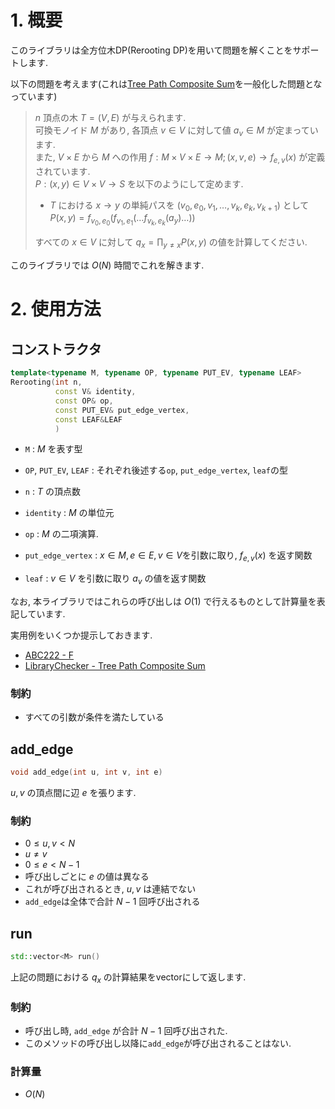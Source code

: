 # 1. 概要

このライブラリは全方位木DP(Rerooting DP)を用いて問題を解くことをサポートします.

以下の問題を考えます(これは[Tree Path Composite Sum](https://judge.yosupo.jp/problem/tree_path_composite_sum)を一般化した問題となっています)

> $n$ 頂点の木 $T=(V, E)$ が与えられます.\
> 可換モノイド $M$ があり, 各頂点 $v\in V$ に対して値 $a_v\in M$ が定まっています.\
> また, $V\times E$ から $M$ への作用 $f:M\times V\times E \to M;(x,v,e)\to f_{e,v}(x)$ が定義されています.\
> $P:(x,y)\in V\times V\to S$ を以下のようにして定めます.
> 
> - $T$ における $x\to y$ の単純パスを $(v_0,e_0,v_1,\dots,v_{k},e_k,v_{k+1})$ として $P(x,y)=f_{v_0,e_0}(f_{v_1,e_1}(\dots f_{v_k,e_k}(a_y)\dots))$
>
> すべての $x\in V$ に対して $q_x=\displaystyle\prod_{y\neq x}{P(x,y)}$ の値を計算してください.

このライブラリでは $O(N)$ 時間でこれを解きます.

# 2. 使用方法

## コンストラクタ

```cpp
template<typename M, typename OP, typename PUT_EV, typename LEAF>
Rerooting(int n, 
          const V& identity, 
          const OP& op,
          const PUT_EV& put_edge_vertex,
          const LEAF&LEAF
          )
```

- `M` : $M$ を表す型
- `OP`, `PUT_EV`, `LEAF` : それぞれ後述する`op`, `put_edge_vertex`, `leaf`の型

- `n` : $T$ の頂点数
- `identity` : $M$ の単位元
- `op` : $M$ の二項演算.
- `put_edge_vertex` : $x\in M,e\in E,v\in V$を引数に取り, $f_{e,v}(x)$ を返す関数
- `leaf` : $v\in V$ を引数に取り $a_v$ の値を返す関数


なお, 本ライブラリではこれらの呼び出しは $O(1)$ で行えるものとして計算量を表記しています.

実用例をいくつか提示しておきます.

- [ABC222 - F](https://atcoder.jp/contests/abc222/submissions/56766266)
- [LibraryChecker - Tree Path Composite Sum](https://judge.yosupo.jp/submission/229005)

</details>

### 制約

- すべての引数が条件を満たしている

## add_edge

```cpp
void add_edge(int u, int v, int e)
```
$u,v$ の頂点間に辺 $e$ を張ります.

### 制約
- $0\leq u,v\lt N$
- $u\neq v$
- $0\leq e\lt N-1$
- 呼び出しごとに $e$ の値は異なる
- これが呼び出されるとき, $u,v$ は連結でない
- `add_edge`は全体で合計 $N-1$ 回呼び出される

## run

```cpp
std::vector<M> run()
```
上記の問題における $q_x$ の計算結果をvectorにして返します.

### 制約

- 呼び出し時, `add_edge` が合計 $N-1$ 回呼び出された.
- このメソッドの呼び出し以降に`add_edge`が呼び出されることはない.

### 計算量 
- $O(N)$